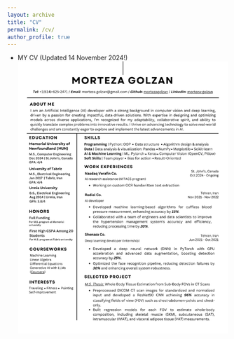 ```yaml
---
layout: archive
title: "CV"
permalink: /cv/
author_profile: true
---
```

- MY CV (Updated 14 November 2024!)
![MY CV ](../images/resume.png)
